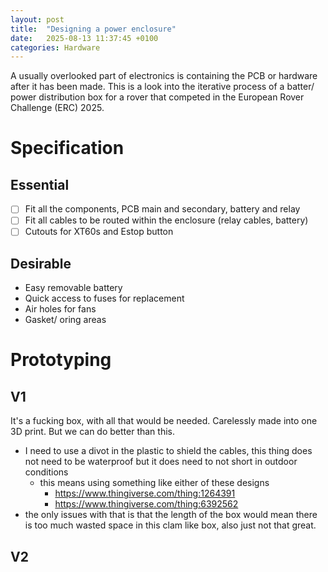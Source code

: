 ```yaml
---
layout: post
title:  "Designing a power enclosure"
date:   2025-08-13 11:37:45 +0100
categories: Hardware
---
```

A usually overlooked part of electronics is containing the PCB or hardware after it has been made. This is a look into the iterative process of a batter/ power distribution box for a rover that competed in the European Rover Challenge (ERC) 2025.

# Specification

## Essential

- [ ]  Fit all the components, PCB main and secondary, battery and relay
- [ ]  Fit all cables to be routed within the enclosure (relay cables, battery)
- [ ]  Cutouts for XT60s and Estop button

## Desirable

- Easy removable battery
- Quick access to fuses for replacement
- Air holes for fans
- Gasket/ oring areas

# Prototyping
## V1
It's a fucking box, with all that would be needed. Carelessly made into one 3D print. But we can do better than this.

- I need to use a divot in the plastic to shield the cables, this thing does not need to be waterproof but it does need to not short in outdoor conditions
  - this means using something like either of these designs
    - https://www.thingiverse.com/thing:1264391
    - https://www.thingiverse.com/thing:6392562
- the only issues with that is that the length of the box would mean there is too much wasted space in this clam like box, also just not that great.

## V2
